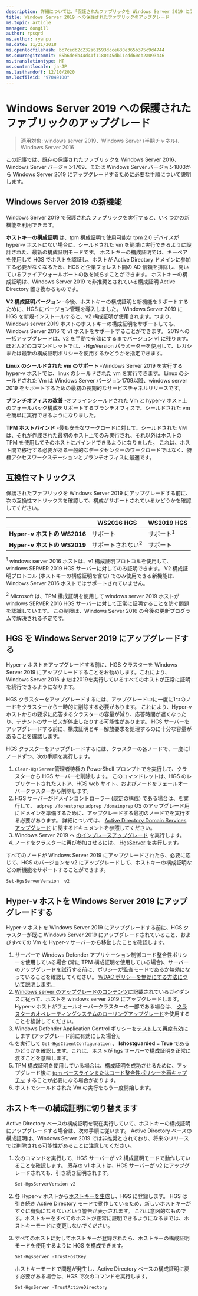 ```yaml
---
description: 詳細については、「保護されたファブリックを Windows Server 2019 にアップグレードする」を参照してください。
title: Windows Server 2019 への保護されたファブリックのアップグレード
ms.topic: article
manager: dongill
author: rpsqrd
ms.author: ryanpu
ms.date: 11/21/2018
ms.openlocfilehash: bc7cedb2c232a61593dcce630e365b375c9d4744
ms.sourcegitcommit: 65b6de6b44d41f1180c45db11cdd60cb2a093b46
ms.translationtype: MT
ms.contentlocale: ja-JP
ms.lasthandoff: 12/10/2020
ms.locfileid: "97049100"
---
```

# <a name="upgrade-a-guarded-fabric-to-windows-server-2019"></a>Windows Server 2019 への保護されたファブリックのアップグレード

> 適用対象: windows server 2019、Windows Server (半期チャネル)、Windows Server 2016

この記事では、既存の保護されたファブリックを Windows Server 2016、Windows Server バージョン1709、または Windows Server バージョン1803から Windows Server 2019 にアップグレードするために必要な手順について説明します。

## <a name="whats-new-in-windows-server-2019"></a>Windows Server 2019 の新機能

Windows Server 2019 で保護されたファブリックを実行すると、いくつかの新機能を利用できます。

**ホストキーの構成証明** は、tpm 構成証明で使用可能な tpm 2.0 デバイスが hyper-v ホストにない場合に、シールドされた vm を簡単に実行できるように設計された、最新の構成証明モードです。 ホストキーの構成証明では、キーペアを使用して HGS でホストを認証し、ホストが Active Directory ドメインに参加する必要がなくなるため、HGS と企業フォレスト間の AD 信頼を排除し、開いているファイアウォールポートの数を減らすことができます。 ホストキーの構成証明は、Windows Server 2019 で非推奨とされている構成証明 Active Directory 置き換わるものです。

**V2 構成証明バージョン** -今後、ホストキーの構成証明と新機能をサポートするために、HGS にバージョン管理を導入しました。 Windows Server 2019 に HGS を新規インストールすると、v2 構成証明が使用されます。つまり、Windows server 2019 ホストのホストキーの構成証明をサポートしても、Windows Server 2016 で v1 ホストをサポートすることができます。 2019への一括アップグレードは、v2 を手動で有効にするまでバージョン v1 に残ります。 ほとんどのコマンドレットでは、-HgsVersion パラメーターを使用して、レガシまたは最新の構成証明ポリシーを使用するかどうかを指定できます。

**Linux のシールドされた vm のサポート** -Windows Server 2019 を実行する hyper-v ホストでは、linux のシールドされた vm を実行できます。 Linux のシールドされた Vm は Windows Server バージョン1709以降、windows server 2019 をサポートするための最初の長期的なサービスチャネルリリースです。

**ブランチオフィスの改善** -オフラインシールドされた Vm と hyper-v ホスト上のフォールバック構成をサポートするブランチオフィスで、シールドされた vm を簡単に実行できるようになりました。

**TPM ホストバインド** -最も安全なワークロードに対して、シールドされた VM は、それが作成された最初のホスト上でのみ実行され、それ以外はホストの TPM を使用してそのホストにバインドできるようになりました。 これは、ホスト間で移行する必要がある一般的なデータセンターのワークロードではなく、特権アクセスワークステーションとブランチオフィスに最適です。

## <a name="compatibility-matrix"></a>互換性マトリックス

保護されたファブリックを Windows Server 2019 にアップグレードする前に、次の互換性マトリックスを確認して、構成がサポートされているかどうかを確認してください。

|  | WS2016 HGS | WS2019 HGS|
|---|---|---|
|**Hyper-v ホストの WS2016** | サポート | サポート<sup>1</sup>|
|**Hyper-v ホストの WS2019** | サポートされない<sup>2</sup> | サポート|

<sup>1</sup> windows server 2016 ホストは、v1 構成証明プロトコルを使用して、windows SERVER 2019 HGS サーバーに対してのみ証明できます。 V2 構成証明プロトコル (ホストキーの構成証明を含む) でのみ使用できる新機能は、Windows Server 2016 ホストではサポートされていません。

<sup>2</sup> Microsoft は、TPM 構成証明を使用して windows server 2019 ホストが windows SERVER 2016 HGS サーバーに対して正常に証明することを防ぐ問題を認識しています。 この制限は、Windows Server 2016 の今後の更新プログラムで解決される予定です。

## <a name="upgrade-hgs-to-windows-server-2019"></a>HGS を Windows Server 2019 にアップグレードする

Hyper-v ホストをアップグレードする前に、HGS クラスターを Windows Server 2019 にアップグレードすることをお勧めします。これにより、Windows Server 2016 または2019を実行しているすべてのホストが正常に証明を続行できるようになります。

HGS クラスターをアップグレードするには、アップグレード中に一度に1つのノードをクラスターから一時的に削除する必要があります。 これにより、Hyper-v ホストからの要求に応答するクラスターの容量が減り、応答時間が遅くなったり、テナントのサービスが停止したりする可能性があります。 HGS サーバーをアップグレードする前に、構成証明とキー解放要求を処理するのに十分な容量があることを確認します。

HGS クラスターをアップグレードするには、クラスターの各ノードで、一度に1ノードずつ、次の手順を実行します。

1.  `Clear-HgsServer`管理者特権の PowerShell プロンプトでを実行して、クラスターから HGS サーバーを削除します。 このコマンドレットは、HGS のレプリケートされたストア、HGS web サイト、およびノードをフェールオーバークラスターから削除します。
2.  HGS サーバーがドメインコントローラー (既定の構成) である場合は、を実行して、 `adprep /forestprep` `adprep /domainprep` OS のアップグレード用にドメインを準備するために、アップグレードする最初のノードでを実行する必要があります。 詳細については、 [Active Directory Domain Services アップグレード](../../identity/ad-ds/deploy/upgrade-domain-controllers.md#supported-in-place-upgrade-paths) に関するドキュメントを参照してください。
3.  Windows Server 2019 へ [のインプレースアップグレード](../../get-started-19/install-upgrade-migrate-19.md) を実行します。
4.  ノードをクラスターに再び参加させるには、 [HgsServer](guarded-fabric-configure-additional-hgs-nodes.md) を実行します。

すべてのノードが Windows Server 2019 にアップグレードされたら、必要に応じて、HGS のバージョンを v2 にアップグレードして、ホストキーの構成証明などの新機能をサポートすることができます。

```powershell
Set-HgsServerVersion  v2
```

## <a name="upgrade-hyper-v-hosts-to-windows-server-2019"></a>Hyper-v ホストを Windows Server 2019 にアップグレードする

Hyper-v ホストを Windows Server 2019 にアップグレードする前に、HGS クラスターが既に Windows Server 2019 にアップグレードされていること、およびすべての Vm を Hyper-v サーバーから移動したことを確認します。

1.  サーバーで Windows Defender アプリケーション制御コード整合性ポリシーを使用している場合 (常に TPM 構成証明を使用している場合)、サーバーのアップグレードを試行する前に、ポリシーが監査モードであるか無効になっていることを確認してください。 [WDAC ポリシーを無効にする方法について説明します。](/windows/security/threat-protection/windows-defender-application-control/disable-windows-defender-application-control-policies)
2.  [Windows server のアップグレードのコンテンツ](../../upgrade/upgrade-overview.md)に記載されているガイダンスに従って、ホストを windows server 2019 にアップグレードします。 Hyper-v ホストがフェールオーバークラスターの一部である場合は、 [クラスターのオペレーティングシステムのローリングアップグレード](../../failover-clustering/Cluster-Operating-System-Rolling-Upgrade.md)を使用することを検討してください。
3.  Windows Defender Application Control ポリシーを[テストして再度有効](/windows/security/threat-protection/windows-defender-application-control/audit-windows-defender-application-control-policies)にします (アップグレード前に有効にした場合)。
4.  を実行して `Get-HgsClientConfiguration` 、 **Ishostguarded = True** であるかどうかを確認します。これは、ホストが hgs サーバーで構成証明を正常に渡すことを意味します。
5.  TPM 構成証明を使用している場合は、構成証明を成功させるために、アップグレード後に [tpm ベースラインまたはコード整合性ポリシーを再キャプチャ](guarded-fabric-add-host-information-for-tpm-trusted-attestation.md) することが必要になる場合があります。
6.  ホストでシールドされた Vm の実行をもう一度開始します。

## <a name="switch-to-host-key-attestation"></a>ホストキーの構成証明に切り替えます

Active Directory ベースの構成証明を現在実行していて、ホストキーの構成証明にアップグレードする場合は、次の手順に従います。 Active Directory ベースの構成証明は、Windows Server 2019 では非推奨とされており、将来のリリースでは削除される可能性があることに注意してください。

1.  次のコマンドを実行して、HGS サーバーが v2 構成証明モードで動作していることを確認します。 既存の v1 ホストは、HGS サーバーが v2 にアップグレードされても、引き続き証明されます。

    ```powershell
    Set-HgsServerVersion v2
    ```

2.  各 Hyper-v ホストから[ホストキーを生成](guarded-fabric-create-host-key.md)し、HGS に登録します。 HGS は引き続き Active Directory モードで動作しているため、新しいホストキーがすぐに有効にならないという警告が表示されます。 これは意図的なものです。ホストキーをすべてのホストが正常に証明できるようになるまでは、ホストキーモードに変更しないでください。

3.  すべてのホストに対してホストキーが登録されたら、ホストキーの構成証明モードを使用するように HGS を構成できます。

    ```powershell
    Set-HgsServer -TrustHostKey
    ```

    ホストキーモードで問題が発生し、Active Directory ベースの構成証明に戻す必要がある場合は、HGS で次のコマンドを実行します。

    ```powershell
    Set-HgsServer -TrustActiveDirectory
    ```
